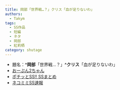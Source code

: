 ```yaml
---
title: 岡部「世界戦…？」クリス「血が足りないわ」
authors:
  - Takym
tags:
  - SS作品
  - 短編
  - ネタ
  - 岡部
  - 紅莉栖
category: shutage
---
```

- 題名：**^岡部**「世界戦…？」**^クリス**「血が足りないわ」
- [おーぷん2ちゃん](https://hayabusa.open2ch.net/test/read.cgi/news4vip/1421798746/)
- [ポチッとSS!! SSまとめ](http://potittoss.blog.jp/archives/1070713987.html)
- [ネコミミSS速報](http://ssblog614.blog.fc2.com/blog-entry-8762.html)
